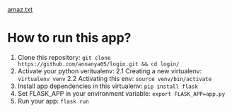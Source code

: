 [amaz.txt](https://github.com/annanya05/BookR/files/6060030/amaz.txt)

# How to run this app?

1. Clone this repository: `git clone https://github.com/annanya05/login.git && cd login/`
2. Activate your python veritualenv:
2.1 Creating a new virtualenv: `virtualenv venv`
2.2 Activating this env: `source venv/bin/activate`
3. Install app dependencies in this virtualenv: `pip install flask`
4. Set FLASK_APP in your environment variable: `export FLASK_APP=app.py`
5. Run your app: `flask run`
